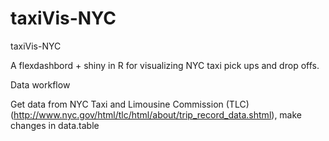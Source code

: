 # taxiVis-NYC

taxiVis-NYC

A flexdashbord + shiny in R for visualizing NYC taxi pick ups and drop offs.

Data workflow

Get data from NYC Taxi and Limousine Commission (TLC) (http://www.nyc.gov/html/tlc/html/about/trip_record_data.shtml), make changes in data.table

